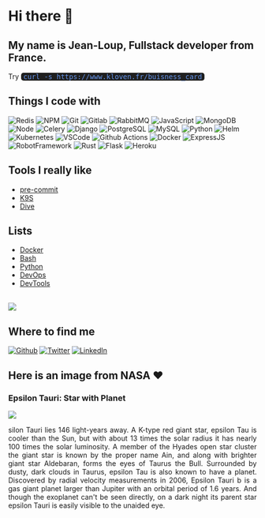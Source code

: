 <h1>Hi there 👋</h1>
<h2>My name is Jean-Loup, Fullstack developer from France.</h2>
<p>Try <span style="font-family: monospace,monospace;font-size: 1em;color: cornflowerblue;background-color: #202020;width: fit-content;padding-left: 5px;padding-right: 5px;border-radius: 5px;margin-top: 8px;">curl -s https://www.kloven.fr/buisness_card</span></p>
<h2>Things I code with</h2>
<p>
  <img alt="Redis" src="https://img.shields.io/badge/-redis-D92B21?style=flat-square&logo=redis&logoColor=white" />
  <img alt="NPM" src="https://img.shields.io/badge/-NPM-CB3837?style=flat-square&logo=npm&logoColor=white" />
  <img alt="Git" src="https://img.shields.io/badge/-Git-F05032?style=flat-square&logo=Git&logoColor=white" />
  <img alt="Gitlab" src="https://img.shields.io/badge/-Gitlab-F56A25?style=flat-square&logo=Gitlab&logoColor=white" />
  <img alt="RabbitMQ" src="https://img.shields.io/badge/-RabbitMQ-FF6600?style=flat-square&logo=RabbitMQ&logoColor=white" />
  <img alt="JavaScript" src="https://img.shields.io/badge/-JavaScript-F7DF1E?style=flat-square&logo=JavaScript&logoColor=white" />
  <img alt="MongoDB" src="https://img.shields.io/badge/-MongoDB-47A248?style=flat-square&logo=MongoDB&logoColor=white" />
  <img alt="Node" src="https://img.shields.io/badge/-Node-339933?style=flat-square&logo=Node.js&logoColor=white" />
  <img alt="Celery" src="https://img.shields.io/badge/-Celery-37814A?style=flat-square&logo=Celery&logoColor=white" />
  <img alt="Django" src="https://img.shields.io/badge/-Django-092E20?style=flat-square&logo=Django&logoColor=white" />
  <img alt="PostgreSQL" src="https://img.shields.io/badge/-PostgreSQL-336791?style=flat-square&logo=PostgreSQL&logoColor=white" />
  <img alt="MySQL" src="https://img.shields.io/badge/-MySQL-4479A1?style=flat-square&logo=MySQL&logoColor=white" />
  <img alt="Python" src="https://img.shields.io/badge/-Python-3776AB?style=flat-square&logo=Python&logoColor=white" />
  <img alt="Helm" src="https://img.shields.io/badge/-Helm-0F1689?style=flat-square&logo=helm&logoColor=white" />
  <img alt="Kubernetes" src="https://img.shields.io/badge/-Kubernetes-316CE6?style=flat-square&logo=kubernetes&logoColor=white" />
  <img alt="VSCode" src="https://img.shields.io/badge/-VSCode-007ACC?style=flat-square&logo=visual-studio-code&logoColor=white" />
  <img alt="Github Actions" src="https://img.shields.io/badge/-Github Actions-2088FF?style=flat-square&logo=github-actions&logoColor=white" />
  <img alt="Docker" src="https://img.shields.io/badge/-Docker-2496ED?style=flat-square&logo=Docker&logoColor=white" />
  <img alt="ExpressJS" src="https://img.shields.io/badge/-ExpressJS-45b8d8?style=flat-square&logo=Express&logoColor=white" />
  <img alt="RobotFramework" src="https://img.shields.io/badge/-RobotFramework-00C0B5?style=flat-square&logo=robotframework&logoColor=white" />
  <img alt="Rust" src="https://img.shields.io/badge/-Rust-0B7261?style=flat-square&logo=rust&logoColor=white" />
  <img alt="Flask" src="https://img.shields.io/badge/-Flask-000000?style=flat-square&logo=Flask&logoColor=white" />
  <img alt="Heroku" src="https://img.shields.io/badge/-Heroku-430098?style=flat-square&logo=Heroku&logoColor=white" />
</p>


<h2>Tools I really like</h2>

<ul>
<li><a href="https://pre-commit.com/" target="_blank">pre-commit</a></li>
<li><a href="https://github.com/derailed/k9s" target="_blank">K9S</a></li>
<li><a href="https://github.com/wagoodman/dive" target="_blank">Dive</a></li>
</ul>

<h2>Lists</h2>

<ul>
<li><a href="https://github.com/stars/Kl0ven/lists/docker" target="_blank">Docker</a></li>
<li><a href="https://github.com/stars/Kl0ven/lists/bash" target="_blank">Bash</a></li>
<li><a href="https://github.com/stars/Kl0ven/lists/python" target="_blank">Python</a></li>
<li><a href="https://github.com/stars/Kl0ven/lists/devops" target="_blank">DevOps</a></li>
<li><a href="https://github.com/stars/Kl0ven/lists/devtools" target="_blank">DevTools</a></li>
</ul>

<br>

<img class="fit-picture" src="https://github-readme-stats.vercel.app/api?username=kl0ven&show_icons=true&theme=radical">


<h2> Where to find me </h2>
<p>
    <a href="https://github.com/Kl0ven" target="_blank"><img alt="Github" src="https://img.shields.io/badge/GitHub-%2312100E.svg?&style=for-the-badge&logo=Github&logoColor=white" /></a> 
    <a href="https://twitter.com/Kl0ven" target="_blank"><img alt="Twitter" src="https://img.shields.io/badge/twitter-%231DA1F2.svg?&style=for-the-badge&logo=twitter&logoColor=white" /></a> 
    <a href="https://www.linkedin.com/in/jean-loup-monnier-171791113/" target="_blank"><img alt="LinkedIn" src="https://img.shields.io/badge/linkedin-%230077B5.svg?&style=for-the-badge&logo=linkedin&logoColor=white" /></a>
</p>

<h2>Here is an image from NASA ❤</h2>
<h3>Epsilon Tauri: Star with Planet</h3>
 <img class="fit-picture" src="https://apod.nasa.gov/apod/image/2401/Ain_1024.jpg"">


<p style="text-align: justify;">silon Tauri lies 146 light-years away. A K-type red giant star, epsilon Tau is cooler than the Sun, but with about 13 times the solar radius it has nearly 100 times the solar luminosity. A member of the Hyades open star cluster the giant star is known by the proper name Ain, and along with brighter giant star Aldebaran, forms the eyes of Taurus the Bull. Surrounded by dusty, dark clouds in Taurus, epsilon Tau is also known to have a planet. Discovered by radial velocity measurements in 2006, Epsilon Tauri b is a gas giant planet larger than Jupiter with an orbital period of 1.6 years. And though the exoplanet can&#39;t be seen directly, on a dark night its parent star epsilon Tauri is easily visible to the unaided eye.</p>





